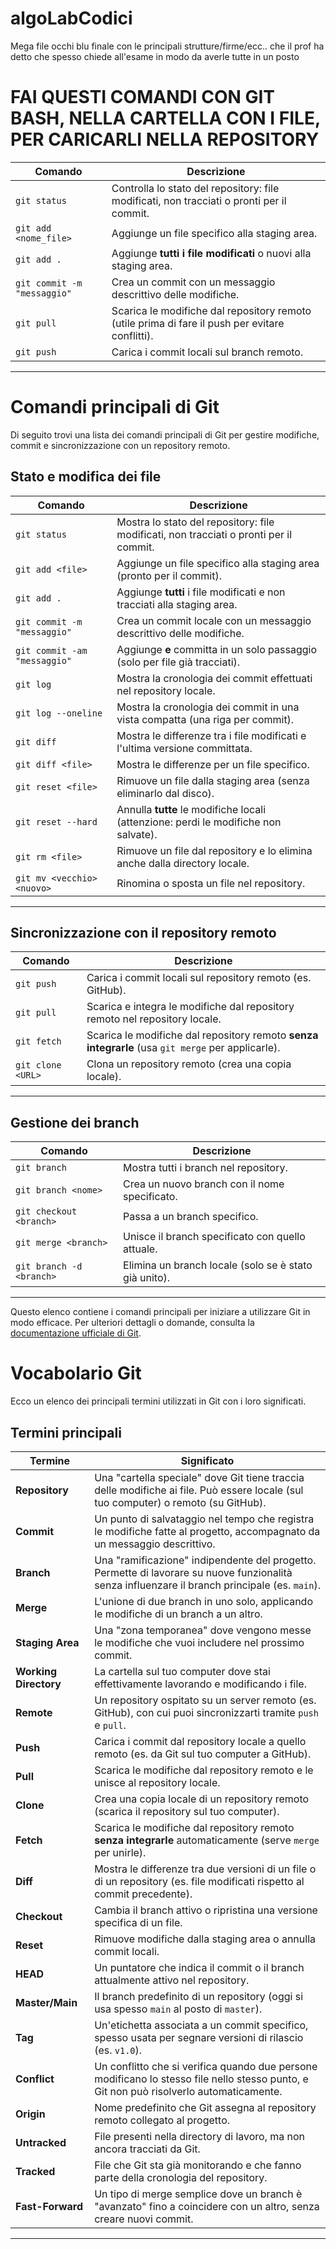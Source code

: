 # algoLabCodici
Mega file occhi blu finale con le principali strutture/firme/ecc.. che il prof ha detto che spesso chiede all'esame in modo da averle tutte in un posto

# FAI QUESTI COMANDI CON GIT BASH, NELLA CARTELLA CON I FILE, PER CARICARLI NELLA REPOSITORY

| **Comando**                     | **Descrizione**                                                                                   |
|---------------------------------|---------------------------------------------------------------------------------------------------|
| `git status`                    | Controlla lo stato del repository: file modificati, non tracciati o pronti per il commit.        |
| `git add <nome_file>`           | Aggiunge un file specifico alla staging area.                                                    |
| `git add .`                     | Aggiunge **tutti i file modificati** o nuovi alla staging area.                                  |
| `git commit -m "messaggio"`     | Crea un commit con un messaggio descrittivo delle modifiche.                                     |
| `git pull`                      | Scarica le modifiche dal repository remoto (utile prima di fare il push per evitare conflitti).  |
| `git push`                      | Carica i commit locali sul branch remoto.                                                       |

---


# Comandi principali di Git

Di seguito trovi una lista dei comandi principali di Git per gestire modifiche, commit e sincronizzazione con un repository remoto.

## Stato e modifica dei file
| **Comando**                   | **Descrizione**                                                                                   |
|-------------------------------|---------------------------------------------------------------------------------------------------|
| `git status`                  | Mostra lo stato del repository: file modificati, non tracciati o pronti per il commit.           |
| `git add <file>`              | Aggiunge un file specifico alla staging area (pronto per il commit).                             |
| `git add .`                   | Aggiunge **tutti** i file modificati e non tracciati alla staging area.                         |
| `git commit -m "messaggio"`   | Crea un commit locale con un messaggio descrittivo delle modifiche.                             |
| `git commit -am "messaggio"`  | Aggiunge **e** committa in un solo passaggio (solo per file già tracciati).                     |
| `git log`                     | Mostra la cronologia dei commit effettuati nel repository locale.                                |
| `git log --oneline`           | Mostra la cronologia dei commit in una vista compatta (una riga per commit).                     |
| `git diff`                    | Mostra le differenze tra i file modificati e l'ultima versione committata.                      |
| `git diff <file>`             | Mostra le differenze per un file specifico.                                                      |
| `git reset <file>`            | Rimuove un file dalla staging area (senza eliminarlo dal disco).                                |
| `git reset --hard`            | Annulla **tutte** le modifiche locali (attenzione: perdi le modifiche non salvate).             |
| `git rm <file>`               | Rimuove un file dal repository e lo elimina anche dalla directory locale.                       |
| `git mv <vecchio> <nuovo>`    | Rinomina o sposta un file nel repository.                                                       |

---

## Sincronizzazione con il repository remoto
| **Comando**                   | **Descrizione**                                                                                   |
|-------------------------------|---------------------------------------------------------------------------------------------------|
| `git push`                    | Carica i commit locali sul repository remoto (es. GitHub).                                       |
| `git pull`                    | Scarica e integra le modifiche dal repository remoto nel repository locale.                      |
| `git fetch`                   | Scarica le modifiche dal repository remoto **senza integrarle** (usa `git merge` per applicarle).|
| `git clone <URL>`             | Clona un repository remoto (crea una copia locale).                                              |

---

## Gestione dei branch
| **Comando**                   | **Descrizione**                                                                                   |
|-------------------------------|---------------------------------------------------------------------------------------------------|
| `git branch`                  | Mostra tutti i branch nel repository.                                                            |
| `git branch <nome>`           | Crea un nuovo branch con il nome specificato.                                                    |
| `git checkout <branch>`       | Passa a un branch specifico.                                                                     |
| `git merge <branch>`          | Unisce il branch specificato con quello attuale.                                                 |
| `git branch -d <branch>`      | Elimina un branch locale (solo se è stato già unito).                                            |

---

Questo elenco contiene i comandi principali per iniziare a utilizzare Git in modo efficace. Per ulteriori dettagli o domande, consulta la [documentazione ufficiale di Git](https://git-scm.com/doc).

# Vocabolario Git

Ecco un elenco dei principali termini utilizzati in Git con i loro significati.

## Termini principali

| **Termine**         | **Significato**                                                                                             |
|---------------------|-----------------------------------------------------------------------------------------------------------|
| **Repository**      | Una "cartella speciale" dove Git tiene traccia delle modifiche ai file. Può essere locale (sul tuo computer) o remoto (su GitHub). |
| **Commit**          | Un punto di salvataggio nel tempo che registra le modifiche fatte al progetto, accompagnato da un messaggio descrittivo. |
| **Branch**          | Una "ramificazione" indipendente del progetto. Permette di lavorare su nuove funzionalità senza influenzare il branch principale (es. `main`). |
| **Merge**           | L'unione di due branch in uno solo, applicando le modifiche di un branch a un altro.                       |
| **Staging Area**    | Una "zona temporanea" dove vengono messe le modifiche che vuoi includere nel prossimo commit.               |
| **Working Directory** | La cartella sul tuo computer dove stai effettivamente lavorando e modificando i file.                     |
| **Remote**          | Un repository ospitato su un server remoto (es. GitHub), con cui puoi sincronizzarti tramite `push` e `pull`. |
| **Push**            | Carica i commit dal repository locale a quello remoto (es. da Git sul tuo computer a GitHub).              |
| **Pull**            | Scarica le modifiche dal repository remoto e le unisce al repository locale.                               |
| **Clone**           | Crea una copia locale di un repository remoto (scarica il repository sul tuo computer).                    |
| **Fetch**           | Scarica le modifiche dal repository remoto **senza integrarle** automaticamente (serve `merge` per unirle). |
| **Diff**            | Mostra le differenze tra due versioni di un file o di un repository (es. file modificati rispetto al commit precedente). |
| **Checkout**        | Cambia il branch attivo o ripristina una versione specifica di un file.                                     |
| **Reset**           | Rimuove modifiche dalla staging area o annulla commit locali.                                              |
| **HEAD**            | Un puntatore che indica il commit o il branch attualmente attivo nel repository.                           |
| **Master/Main**     | Il branch predefinito di un repository (oggi si usa spesso `main` al posto di `master`).                   |
| **Tag**             | Un'etichetta associata a un commit specifico, spesso usata per segnare versioni di rilascio (es. `v1.0`).   |
| **Conflict**        | Un conflitto che si verifica quando due persone modificano lo stesso file nello stesso punto, e Git non può risolverlo automaticamente. |
| **Origin**          | Nome predefinito che Git assegna al repository remoto collegato al progetto.                               |
| **Untracked**       | File presenti nella directory di lavoro, ma non ancora tracciati da Git.                                   |
| **Tracked**         | File che Git sta già monitorando e che fanno parte della cronologia del repository.                        |
| **Fast-Forward**    | Un tipo di merge semplice dove un branch è "avanzato" fino a coincidere con un altro, senza creare nuovi commit. |

---


